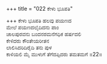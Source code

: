 +++
title = "022 ಕೇಳು ಭೂಪತಿ"

+++
ಕೇಳು ಭೂಪತಿ ಹಲವು ಪಯಣದ  
ಮೇಲೆ ಪಯಣದಲೈದಿದನು ಪಾಂ  
ಚಾಲಪುರವನು ಬಂದನರಮನೆಗಧಿಕ ಹರ್ಷದಲಿ   
ಕೇಳಿದರು ಕೌಂತೇಯರೀತನ  
ಲಾಲಿಸಿದರಿದಿರೈದಿ ತನು ಪುಳ  
ಕಾಳಿಯಲಿ ಮೈ ಮುಳುಗೆ ತೆಗೆದಪ್ಪಿದರು ತಮತಮಗೆ    ॥22॥